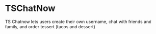 # TSChatNow
TS Chatnow lets users create their own username, chat with friends and family, and order tessert (tacos and dessert)
